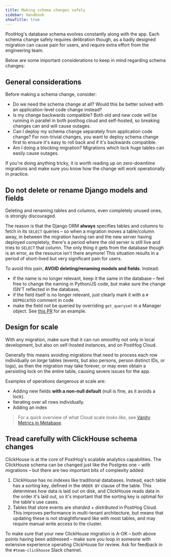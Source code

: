 ```yaml
---
title: Making schema changes safely
sidebar: Handbook
showTitle: true
---
```


PostHog's database schema evolves constantly along with the app.
Each schema change safely requires delibration though, as a badly designed migration can cause pain for users,
and require extra effort from the engineering team.

Below are some important considerations to keep in mind regarding schema changes:

## General considerations

Before making a schema change, consider:
- Do we need the schema change at all? Would this be better solved with an application-level code change instead?
- Is my change backwards compatible? Both old and new code _will_ be running in parallel in both posthog cloud and self-hosted, so breaking changes can and will cause outages.
- Can I deploy my schema change separately from application code change? For non-trivial changes, you want to deploy schema change first to ensure it's easy to roll back and if it's backwards compatible.
- Am I doing a blocking migration? Migrations which lock huge tables can easily cause outages.

If you're doing anything tricky, it is worth reading up on zero-downtime migrations and make sure you know how the change will work operationally in practice.

## Do not delete or rename Django models and fields

Deleting and renaming tables and columns, even completely unused ones, is strongly discouraged.

The reason is that the Django ORM **always** specifies tables and columns to fetch in its `SELECT` queries – so when a migration moves a table/column away, in between the migration having ran and the new server having deployed completely, there's a period where the old server is still live and tries to `SELECT` that column. The only thing it gets from the database though is an error, as the resource isn't there anymore! This situation results in a period of short-lived but very significant pain for users.

To avoid this pain, **AVOID deleting/renaming models and fields**. Instead:
- if the name is no longer relevant, keep it the same in the database – feel free to change the naming in Python/JS code, but make sure the change ISN'T reflected in the database,
- if the field itself is no longer relevant, just clearly mark it with a `# DEPRECATED` comment in code
- make the field not be queried by overriding `get_queryset` in a Manager object. See [this PR](https://github.com/PostHog/posthog/pull/13512) for an example.

## Design for scale

With any migration, make sure that it can run smoothly not only in local development, but also on self-hosted instances, and on PostHog Cloud.

Generally this means avoiding migrations that need to process each row individually on _large_ tables (events, but also persons, person distinct IDs, or logs), as then the migration may take forever, or may even obtain a persisting lock on the entire table, causing severe issues for the app.

Examples of operations dangerous at scale are:
- Adding new fields **with a non-null default** (null is fine, as it avoids a lock).
- Iterating over all rows individually.
- Adding an index

> For a quick overview of what Cloud scale _looks like_, see [Vanity Metrics in Metabase](https://metabase.posthog.net/dashboard/1).

## Tread carefully with ClickHouse schema changes

ClickHouse is at the core of PostHog's scalable analytics capabilities. The ClickHouse schema can be changed just like the Postgres one – with migrations – but there are two important bits of complexity added:

1. ClickHouse has no indexes like traditional databases. Instead, each table has a sorting key, defined in the `ORDER BY` clause of the table. This determines how data is laid out on disk, and ClickHouse reads data in the order it's laid out, so it's important that the sorting key is optimal for the table's use cases.
2. Tables that store events are _sharded_ + _distributed_ in PostHog Cloud. This improves performance in multi-tenant architecture, but means that updating these is not straightforward like with most tables, and may require manual write access to the cluster.

To make sure that your new ClickHouse migration is A-OK – both above points having been addressed – make sure you loop in someone with extensive experience operating ClickHouse for review. Ask for feedback in the `#team-clickhouse` Slack channel.
